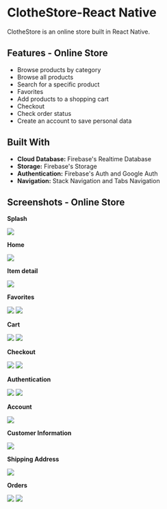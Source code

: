 # ClotheStore-React Native

ClotheStore is an online store built in React Native.

## Features - Online Store
*	Browse products by category
*	Browse all products 
*	Search for a specific product
*	Favorites
*	Add products to a shopping cart
*	Checkout
*	Check order status
*	Create an account to save personal data

## Built With
* **Cloud Database:** Firebase's Realtime Database
* **Storage:** Firebase's Storage
* **Authentication:** Firebase's Auth and Google Auth
* **Navigation:** Stack Navigation and Tabs Navigation

## Screenshots - Online Store

**Splash**

![](/store-react-images/splash.png)

**Home**

![](/store-react-images/detail.png)

**Item detail**

![](/store-react-images/detail.png)

**Favorites**

![](/store-react-images/favorites1.png) ![](/store-react-images/favorites.png)

**Cart**

![](/store-react-images/cart.png) ![](/store-react-images/cart2.png)

**Checkout**

![](/store-react-images/checkout.png) ![](/store-react-images/checkout2.png)

**Authentication**

![](/store-react-images/signin.png) ![](/store-react-images/signup.png) 

**Account**

![](/store-react-images/account.png) 

**Customer Information**

![](/store-react-images/user-info.png) 

**Shipping Address**

![](/store-react-images/user-info.png) 

**Orders**

![](/store-react-images/orders.png) ![](/store-react-images/order-detail.png) 

